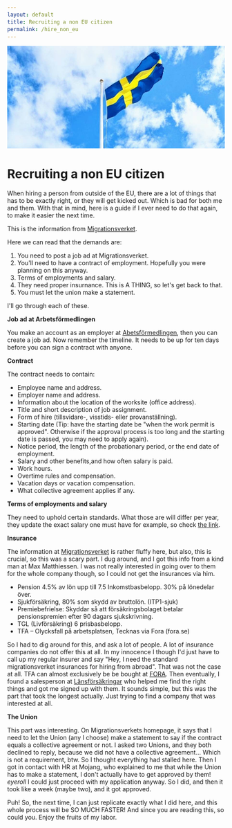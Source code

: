 ```yaml
---
layout: default
title: Recruiting a non EU citizen
permalink: /hire_non_eu
---
```


<div class="logo-container">
  <img src="assets/images/flag.jpeg" alt="Swedish Flag">
</div>

# Recruiting a non EU citizen

When hiring a person from outside of the EU, there are a lot of things that has to be exactly right, or they will get kicked out. Which is bad for both me and them. With that in mind, here is a guide if I ever need to do that again, to make it easier the next time.

This is the information from <a href="https://www.migrationsverket.se/arbetsgivare/du-vill-anstalla/anstalla-fran-lander-utanfor-eu-ees/anstallning/anstalld.html#svid10_2cd2e409193b84c506a2a791">Migrationsverket</a>.

Here we can read that the demands are: 
1. You need to post a job ad at Migrationsverket. 
1. You'll need to have a contract of employment. Hopefully you were planning on this anyway.
1. Terms of employments and salary.
1. They need proper insurnance. This is A THING, so let's get back to that. 
1. You must let the union make a statement.

I'll go through each of these. 

**Job ad at Arbetsförmedlingen**

You make an account as an employer at <a href="https://arbetsformedlingen.se/for-arbetsgivare/rekrytera/annonsera-i-platsbanken">Abetsförmedlingen</a>, then you can create a job ad.
Now remember the timeline. It needs to be up for ten days before you can sign a contract with anyone.

**Contract**

The contract needs to contain: 
* Employee name and address.
* Employer name and address.
* Information about the location of the worksite (office address).
* Title and short description of job assignment.
* Form of hire (tillsvidare-, visstids- eller provanställning).
* Starting date (Tip: have the starting date be "when the work permit is approved". Otherwise if the approval process is too long and the starting date is passed, you may need to apply again).
* Notice period, the length of the probationary period, or the end date of employment.
* Salary and other benefits,and how often salary is paid.
* Work hours.
* Overtime rules and compensation.
* Vacation days or vacation compensation.
* What collective agreement applies if any.

**Terms of employments and salary**

 They need to uphold certain standards. What those are will differ per year, they update the exact salary one must have for example, so check <a href="https://www.migrationsverket.se/arbetsgivare/du-vill-anstalla/anstalla-fran-lander-utanfor-eu-ees/anstallning/anstalld.html#svid10_2cd2e409193b84c506a2b60b"> the link</a>.

**Insurance**

The information at <a href="https://www.migrationsverket.se/arbetsgivare/du-vill-anstalla/anstalla-fran-lander-utanfor-eu-ees/anstallning/anstalld.html#svid12_2cd2e409193b84c506a3109b"> Migrationsverket</a> is rather fluffy here, but also, this is crucial, so this was a scary part. 
I dug around, and I got this info from a kind man at Max Matthiessen. I was not really interested in going over to them for the whole company though, so I could not get the insurances via him.

* Pension 4.5% av lön upp till 7.5 Inkomstbasbelopp. 30% på lönedelar över.
* Sjukförsäkring, 80% som skydd av bruttolön. (ITP1-sjuk)
* Premiebefrielse: Skyddar så att försäkringsbolaget betalar pensionspremien efter 90 dagars sjukskrivning.
* TGL (Livförsäkring) 6 prisbasbelopp.
* TFA – Olycksfall på arbetsplatsen, Tecknas via Fora (fora.se)

So I had to dig around for this, and ask a lot of people. A lot of insurance companies do not offer this at all. In my innocence I though I'd just have to call up my regular insurer and say "Hey, I need the standard migrationsverket insurances for hiring from abroad". 
That was not the case at all. TFA can almost exclusively be be bought at <a href="https://www.fora.se/"> FORA</a>. Then eventually, I found a salesperson at <a href="https://www.lansforsakringar.se/stockholm/foretag/"> Länsförsäkringar</a> who helped me find the right things and got me signed up with them. 
It sounds simple, but this was the part that took the longest actually. Just trying to find a company that was interested at all.

**The Union**

This part was interesting. On Migrationsverkets homepage, it says that I need to let the Union (any I choose) make a statement to say if the contract equals a collective agreement or not. I asked two Unions, and they both declined to reply, because we did not have a collective agreement...
Which is not a requirement, btw. So I thought everything had stalled here. Then I got in contact with HR at Mojang, who explained to me that while the Union has to make a statement, I don't actually have to get approved by them! *eyeroll*
I could just proceed with my application anyway. So I did,  and then it took like a week (maybe two), and it got approved.

Puh! So, the next time, I can just replicate exactly what I did here, and this whole process will be SO MUCH FASTER! And since you are reading this, so could you. Enjoy the fruits of my labor.

<!--<div class="logo-container">
<!--  <img src="assets/images/Roden_Small.png" alt="Roden Logo Head" style="max-width: 50px; height: auto;">>
<!--</div>

<!-- Add any more sections as needed -->
